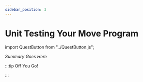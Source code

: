 ```yaml
---
sidebar_position: 3
---
```


# Unit Testing Your Move Program
import QuestButton from "../QuestButton.js";

_Summary Goes Here_

:::tip Off You Go!

<QuestButton text="Quest" />

:::

